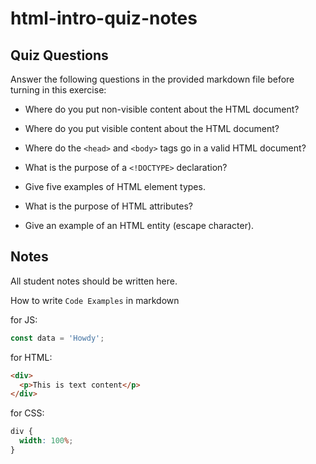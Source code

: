 # html-intro-quiz-notes

## Quiz Questions

Answer the following questions in the provided markdown file before turning in this exercise:

- Where do you put non-visible content about the HTML document?

- Where do you put visible content about the HTML document?

- Where do the `<head>` and `<body>` tags go in a valid HTML document?

- What is the purpose of a `<!DOCTYPE>` declaration?

- Give five examples of HTML element types.

- What is the purpose of HTML attributes?

- Give an example of an HTML entity (escape character).

## Notes

All student notes should be written here.

How to write `Code Examples` in markdown

for JS:

```js
const data = 'Howdy';
```

for HTML:

```html
<div>
  <p>This is text content</p>
</div>
```

for CSS:

```css
div {
  width: 100%;
}
```
